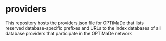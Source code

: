 # providers
This repository hosts the providers.json file for OPTiMaDe that lists reserved database-specific prefixes and URLs to the index databases of all database providers that participate in the OPTiMaDe network
